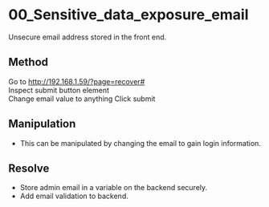 # 00_Sensitive_data_exposure_email

Unsecure email address stored in the front end.  

## Method

Go to http://192.168.1.59/?page=recover#  
Inspect submit button element  
Change email value to anything 
Click submit

## Manipulation

- This can be manipulated by changing the email to gain login information.

## Resolve

- Store admin email in a variable on the backend securely.
- Add email validation to backend.
